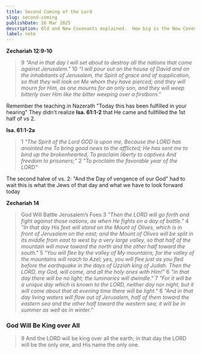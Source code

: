 ```yaml
---
title: Second Coming of the Lord
slug: second-coming
publishDate: 26 Mar 2025
description: Old and New Covenants explained.  How big is the New Covenant, are we grafted in?
label: note
---
```


**Zechariah 12:9-10**

> 9 *"And in that day I will set about to destroy all the nations that come against Jerusalem."*
> 10 *“I will pour out on the house of David and on the inhabitants of Jerusalem, the Spirit of grace and of supplication, so that they will look on Me whom they have pierced; and they will mourn for Him, as one mourns for an only son, and they will weep bitterly over Him like the bitter weeping over a firstborn."*

Remember the teaching in Nazerath "Today this has been fulfilled in your hearing"
They didn't realize **Isa. 61:1-2** that He came and fullfilled the 1st half of vs 2.

**Isa. 61:1-2a**

> 1 *"The Spirit of the Lord GOD is upon me, Because the LORD has anointed me To bring good news to the afflicted; He has sent me to bind up the brokenhearted, To proclaim liberty to captives And freedom to prisoners;"*
> 2 *"To proclaim the favorable year of the LORD"*

The second halve of vs. 2: "And the Day of vengence of our God" had to wait this is what the Jews of that day and what we have to look forward today

**Zechariah 14**

> God Will Battle Jerusalem’s Foes
> 3 *"Then the LORD will go forth and fight against those nations, as when He fights on a day of battle."*
> 4 *"In that day His feet will stand on the Mount of Olives, which is in front of Jerusalem on the east; and the Mount of Olives will be split in its middle from east to west by a very large valley, so that half of the mountain will move toward the north and the other half toward the south."*
> 5 *"You will flee by the valley of My mountains, for the valley of the mountains will reach to Azel; yes, you will flee just as you fled before the earthquake in the days of Uzziah king of Judah. Then the LORD, my God, will come, and all the holy ones with Him!"*
> 6 *"In that day there will be no light; the luminaries will dwindle."*
> 7 *"For it will be a unique day which is known to the LORD, neither day nor night, but it will come about that at evening time there will be light."*
> 8 *"And in that day living waters will flow out of Jerusalem, half of them toward the eastern sea and the other half toward the western sea; it will be in summer as well as in winter."*

### God Will Be King over All

> 9 And the LORD will be king over all the earth; in that day the LORD will be the only one, and His name the only one.
